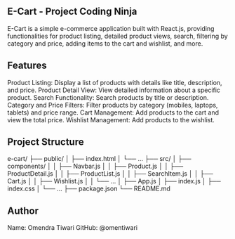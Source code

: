 ## E-Cart - Project Coding Ninja
E-Cart is a simple e-commerce application built with React.js, providing functionalities for product listing, detailed product views, search, filtering by category and price, adding items to the cart and wishlist, and more.

## Features
Product Listing: Display a list of products with details like title, description, and price.
Product Detail View: View detailed information about a specific product.
Search Functionality: Search products by title or description.
Category and Price Filters: Filter products by category (mobiles, laptops, tablets) and price range.
Cart Management: Add products to the cart and view the total price.
Wishlist Management: Add products to the wishlist.

## Project Structure

e-cart/
├── public/
│   ├── index.html
│   └── ...
├── src/
│   ├── components/
│   │   ├── Navbar.js
│   │   ├── Product.js
│   │   ├── ProductDetail.js
│   │   ├── ProductList.js
│   │   ├── SearchItem.js
│   │   ├── Cart.js
│   │   ├── Wishlist.js
│   │   └── ...
│   ├── App.js
│   ├── index.js
│   ├── index.css
│   └── ...
├── package.json
└── README.md

## Author
Name: Omendra Tiwari
GitHub: @omentiwari

